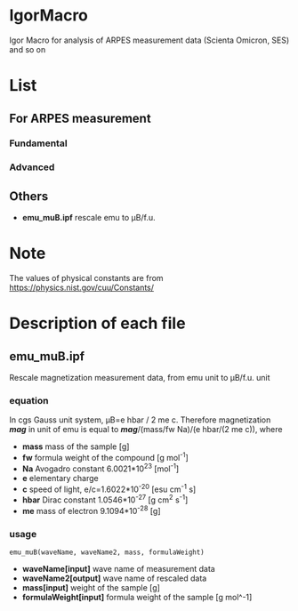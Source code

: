 # IgorMacro
Igor Macro for analysis of ARPES measurement data (Scienta Omicron, SES) and so on

# List

## For ARPES measurement 
### Fundamental

### Advanced


## Others
- **emu_muB.ipf** rescale emu to &mu;B/f.u.

# Note
The values of physical constants are from https://physics.nist.gov/cuu/Constants/

# Description of each file

## emu_muB.ipf
Rescale magnetization measurement data, from emu unit to &mu;B/f.u. unit

### equation
In cgs Gauss unit system, &mu;B=e hbar / 2 me c.
Therefore magnetization ***mag*** in unit of emu is equal to ***mag***/(mass/fw Na)/(e hbar/(2 me c)), where
- **mass** mass of the sample [g]
- **fw** formula weight of the compound [g mol<sup>-1</sup>]
- **Na** Avogadro constant 6.0021\*10<sup>23</sup> [mol<sup>-1</sup>]
- **e** elementary charge
- **c** speed of light, e/c=1.6022\*10<sup>-20</sup> [esu cm<sup>-1</sup> s]
- **hbar** Dirac constant 1.0546\*10<sup>-27</sup> [g cm<sup>2</sup> s<sup>-1</sup>]
- **me** mass of electron 9.1094\*10<sup>-28</sup> [g]

### usage
```
emu_muB(waveName, waveName2, mass, formulaWeight)
```
- **waveName[input]** wave name of measurement data
- **waveName2[output]** wave name of rescaled data
- **mass[input]** weight of the sample [g]
- **formulaWeight[input]** formula weight of the sample [g mol^-1]

